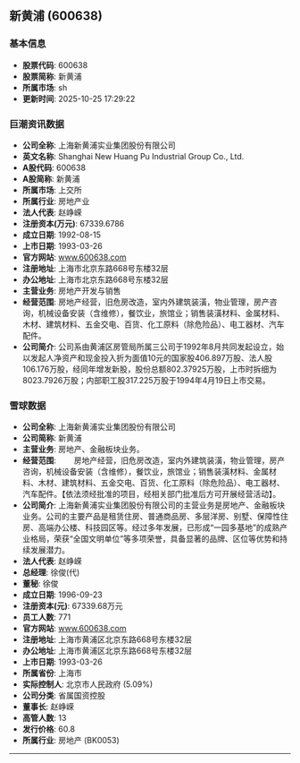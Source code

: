 ## 新黄浦 (600638)

### 基本信息

- **股票代码**: 600638
- **股票简称**: 新黄浦
- **所属市场**: sh
- **更新时间**: 2025-10-25 17:29:22

### 巨潮资讯数据

- **公司全称**: 上海新黄浦实业集团股份有限公司
- **英文名称**: Shanghai New Huang Pu Industrial Group Co., Ltd.
- **A股代码**: 600638
- **A股简称**: 新黄浦
- **所属市场**: 上交所
- **所属行业**: 房地产业
- **法人代表**: 赵峥嵘
- **注册资本(万元)**: 67339.6786
- **成立日期**: 1992-08-15
- **上市日期**: 1993-03-26
- **官方网站**: www.600638.com
- **注册地址**: 上海市北京东路668号东楼32层
- **办公地址**: 上海市北京东路668号东楼32层
- **主营业务**: 房地产开发与销售
- **经营范围**: 房地产经营，旧危房改造，室内外建筑装潢，物业管理，房产咨询，机械设备安装（含维修），餐饮业，旅馆业；销售装潢材料、金属材料、木材、建筑材料、五金交电、百货、化工原料（除危险品）、电工器材、汽车配件。
- **公司简介**: 公司系由黄浦区房管局所属三公司于1992年8月共同发起设立，始以发起人净资产和现金投入折为面值10元的国家股406.897万股、法人股106.176万股，经同年增发新股，股份总额802.37925万股，上市时拆细为8023.7926万股；内部职工股317.225万股于1994年4月19日上市交易。

### 雪球数据

- **公司全称**: 上海新黄浦实业集团股份有限公司
- **公司简称**: 新黄浦
- **主营业务**: 房地产、金融板块业务。
- **经营范围**: 　　房地产经营，旧危房改造，室内外建筑装潢，物业管理，房产咨询，机械设备安装（含维修），餐饮业，旅馆业；销售装潢材料、金属材料、木材、建筑材料、五金交电、百货、化工原料（除危险品）、电工器材、汽车配件。【依法须经批准的项目，经相关部门批准后方可开展经营活动】。
- **公司简介**: 上海新黄浦实业集团股份有限公司的主营业务是房地产、金融板块业务。公司的主要产品是租赁住房、普通商品房、多层洋房、别墅、保障性住房、高端办公楼、科技园区等。经过多年发展，已形成“一园多基地”的成熟产业格局，荣获“全国文明单位”等多项荣誉，具备显著的品牌、区位等优势和持续发展潜力。
- **法人代表**: 赵峥嵘
- **总经理**: 徐俊(代)
- **董秘**: 徐俊
- **成立日期**: 1996-09-23
- **注册资本(元)**: 67339.68万元
- **员工人数**: 771
- **官方网站**: www.600638.com
- **注册地址**: 上海市黄浦区北京东路668号东楼32层
- **办公地址**: 上海市黄浦区北京东路668号东楼32层
- **上市日期**: 1993-03-26
- **所属省份**: 上海市
- **实际控制人**: 北京市人民政府 (5.09%)
- **公司分类**: 省属国资控股
- **董事长**: 赵峥嵘
- **高管人数**: 13
- **发行价格**: 60.8
- **所属行业**: 房地产 (BK0053)

---